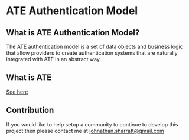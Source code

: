 ATE Authentication Model
=======================

## What is ATE Authentication Model?

The ATE authentication model is a set of data objects and business logic that allow
providers to create authentication systems that are naturally integrated with ATE
in an abstract way.

## What is ATE

[See here](../README.md)

## Contribution

If you would like to help setup a community to continue to develop this project
then please contact me at [johnathan.sharratt@gmail.com](johnathan.sharratt@gmail.com)